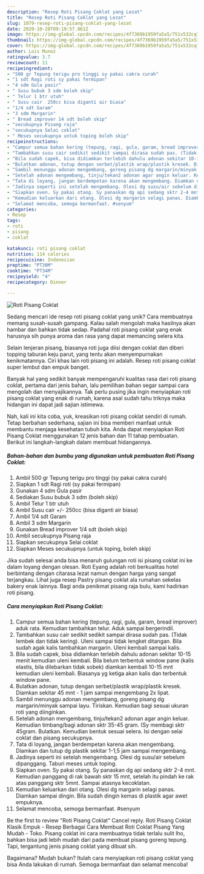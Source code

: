 ```yaml
---
description: "Resep Roti Pisang Coklat yang Lezat"
title: "Resep Roti Pisang Coklat yang Lezat"
slug: 1079-resep-roti-pisang-coklat-yang-lezat
date: 2020-10-28T09:19:57.861Z
image: https://img-global.cpcdn.com/recipes/4f7369b1959fa5a5/751x532cq70/roti-pisang-coklat-foto-resep-utama.jpg
thumbnail: https://img-global.cpcdn.com/recipes/4f7369b1959fa5a5/751x532cq70/roti-pisang-coklat-foto-resep-utama.jpg
cover: https://img-global.cpcdn.com/recipes/4f7369b1959fa5a5/751x532cq70/roti-pisang-coklat-foto-resep-utama.jpg
author: Lois Munoz
ratingvalue: 3.7
reviewcount: 11
recipeingredient:
- "500 gr Tepung terigu pro tinggi sy pakai cakra curah"
- "1 sdt Ragi roti sy pakai fermipan"
- "4 sdm Gula pasir"
- " Susu bubuk 3 sdm boleh skip"
- " Telur 1 btr utuh"
- " Susu cair  250cc bisa diganti air biasa"
- "1/4 sdt Garam"
- "3 sdm Margarin"
- " Bread improver 14 sdt boleh skip"
- "secukupnya Pisang raja"
- "secukupnya Selai coklat"
- " Meses secukupnya untuk toping boleh skip"
recipeinstructions:
- "Campur semua bahan kering (tepung, ragi, gula, garam, bread improver) aduk rata. Kemudian tambahkan telur. Aduk sampai bergerindil."
- "Tambahkan susu cair sedikit sedikit sampai dirasa sudah pas. (Tidak lembek dan tidak kering). Uleni sampai tidak lengket ditangan. Bila sudah agak kalis tambahkan margarin. Uleni kembali sampai kalis."
- "Bila sudah capek, bisa didiamkan terlebih dahulu adonan sekitar 10-15 menit kemudian uleni kembali. Bila belum terbentuk window pane (kalis elastis, bila dilebarkan tidak sobek) diamkan kembali 10-15 mnt kemudian uleni kembali. Biasanya yg ketiga akan kalis dan terbentuk window pane."
- "Bulatkan adonan, tutup dengan serbet/plastik wrap/plastik kresek. Diamkan sekitar 45 mnt - 1 jam sampai mengembang 2x lipat."
- "Sambil menunggu adonan mengembang, goreng pisang dg margarin/minyak sampai layu. Tiriskan. Kemudian bagi sesuai ukuran roti yang diinginkan."
- "Setelah adonan mengembang, tinju/tekan2 adonan agar angin keluar. Kemudian timbang/bagi adonan sktr 35-45 gram. (Sy membagi sktr 45gram. Bulatkan. Kemudian bentuk sesuai selera. Isi dengan selai coklat dan pisang secukupnya."
- "Tata di loyang, jangan berdempetan karena akan mengembang. Diamkan dan tutup dg plastik sekitar 1-1,5 jam sampai mengembang."
- "Jadinya seperti ini setelah mengembang. Olesi dg susu/air sebelum dipanggang. Taburi meses untuk toping."
- "Siapkan oven. Sy pakai otang. Sy panaskan dg api sedang sktr 2-4 mnt. Kemudian panggang di rak bawah sktr 15 mnt, setelah itu pindah ke rak atas panggang sktr 5mnt. Sampai atasnya kecoklatan."
- "Kemudian keluarkan dari otang. Olesi dg margarin selagi panas. Diamkan sampai dingin. Bila sudah dingin kemas di plastik agar awet empuknya."
- "Selamat mencoba, semoga bermanfaat. #senyum"
categories:
- Resep
tags:
- roti
- pisang
- coklat

katakunci: roti pisang coklat 
nutrition: 114 calories
recipecuisine: Indonesian
preptime: "PT30M"
cooktime: "PT34M"
recipeyield: "4"
recipecategory: Dinner

---
```



![Roti Pisang Coklat](https://img-global.cpcdn.com/recipes/4f7369b1959fa5a5/751x532cq70/roti-pisang-coklat-foto-resep-utama.jpg)

Sedang mencari ide resep roti pisang coklat yang unik? Cara membuatnya memang susah-susah gampang. Kalau salah mengolah maka hasilnya akan hambar dan bahkan tidak sedap. Padahal roti pisang coklat yang enak harusnya sih punya aroma dan rasa yang dapat memancing selera kita.

Selain lenjeran pisang, biasanya roti juga diisi dengan coklat dan diberi topping taburan keju parut, yang tentu akan menyempurnakan kenikmatannya. Ciri khas lain roti pisang ini adalah. Resep roti pisang coklat super lembut dan empuk banget.

Banyak hal yang sedikit banyak mempengaruhi kualitas rasa dari roti pisang coklat, pertama dari jenis bahan, lalu pemilihan bahan segar sampai cara mengolah dan menyajikannya. Tak perlu pusing jika ingin menyiapkan roti pisang coklat yang enak di rumah, karena asal sudah tahu triknya maka hidangan ini dapat jadi sajian istimewa.


Nah, kali ini kita coba, yuk, kreasikan roti pisang coklat sendiri di rumah. Tetap berbahan sederhana, sajian ini bisa memberi manfaat untuk membantu menjaga kesehatan tubuh kita. Anda dapat menyiapkan Roti Pisang Coklat menggunakan 12 jenis bahan dan 11 tahap pembuatan. Berikut ini langkah-langkah dalam membuat hidangannya.

<!--inarticleads1-->

##### Bahan-bahan dan bumbu yang digunakan untuk pembuatan Roti Pisang Coklat:

1. Ambil 500 gr Tepung terigu pro tinggi (sy pakai cakra curah)
1. Siapkan 1 sdt Ragi roti (sy pakai fermipan)
1. Gunakan 4 sdm Gula pasir
1. Sediakan  Susu bubuk 3 sdm (boleh skip)
1. Ambil  Telur 1 btr utuh
1. Ambil  Susu cair +/- 250cc (bisa diganti air biasa)
1. Ambil 1/4 sdt Garam
1. Ambil 3 sdm Margarin
1. Gunakan  Bread improver 1/4 sdt (boleh skip)
1. Ambil secukupnya Pisang raja
1. Siapkan secukupnya Selai coklat
1. Siapkan  Meses secukupnya (untuk toping, boleh skip)


Jika sudah selesai anda bisa menaruh gulungan roti isi pisang coklat ini ke dalam loyang dengan olesan. Roti Eyang adalah roti berkualitas hotel berbintang dengan citarasa lezat namun dengan harga yang sangat terjangkau. Lihat juga resep Pastry pisang coklat ala rumahan sekelas bakery enak lainnya. Bagi anda penikmat pisang raja bulu, kami hadirkan roti pisang. 

<!--inarticleads2-->

##### Cara menyiapkan Roti Pisang Coklat:

1. Campur semua bahan kering (tepung, ragi, gula, garam, bread improver) aduk rata. Kemudian tambahkan telur. Aduk sampai bergerindil.
1. Tambahkan susu cair sedikit sedikit sampai dirasa sudah pas. (Tidak lembek dan tidak kering). Uleni sampai tidak lengket ditangan. Bila sudah agak kalis tambahkan margarin. Uleni kembali sampai kalis.
1. Bila sudah capek, bisa didiamkan terlebih dahulu adonan sekitar 10-15 menit kemudian uleni kembali. Bila belum terbentuk window pane (kalis elastis, bila dilebarkan tidak sobek) diamkan kembali 10-15 mnt kemudian uleni kembali. Biasanya yg ketiga akan kalis dan terbentuk window pane.
1. Bulatkan adonan, tutup dengan serbet/plastik wrap/plastik kresek. Diamkan sekitar 45 mnt - 1 jam sampai mengembang 2x lipat.
1. Sambil menunggu adonan mengembang, goreng pisang dg margarin/minyak sampai layu. Tiriskan. Kemudian bagi sesuai ukuran roti yang diinginkan.
1. Setelah adonan mengembang, tinju/tekan2 adonan agar angin keluar. Kemudian timbang/bagi adonan sktr 35-45 gram. (Sy membagi sktr 45gram. Bulatkan. Kemudian bentuk sesuai selera. Isi dengan selai coklat dan pisang secukupnya.
1. Tata di loyang, jangan berdempetan karena akan mengembang. Diamkan dan tutup dg plastik sekitar 1-1,5 jam sampai mengembang.
1. Jadinya seperti ini setelah mengembang. Olesi dg susu/air sebelum dipanggang. Taburi meses untuk toping.
1. Siapkan oven. Sy pakai otang. Sy panaskan dg api sedang sktr 2-4 mnt. Kemudian panggang di rak bawah sktr 15 mnt, setelah itu pindah ke rak atas panggang sktr 5mnt. Sampai atasnya kecoklatan.
1. Kemudian keluarkan dari otang. Olesi dg margarin selagi panas. Diamkan sampai dingin. Bila sudah dingin kemas di plastik agar awet empuknya.
1. Selamat mencoba, semoga bermanfaat. #senyum


Be the first to review &#34;Roti Pisang Coklat&#34; Cancel reply. Roti Pisang Coklat Klasik Empuk - Resep Berbagai Cara Membuat Roti Coklat Pisang Yang Mudah - Toko. Pisang coklat ini cara membuatnya tidak terlalu sulit lho, bahkan bisa jadi lebih mudah dari pada membuat pisang goreng tepung. Tapi, tergantung jenis pisang coklat yang dibuat sih. 

Bagaimana? Mudah bukan? Itulah cara menyiapkan roti pisang coklat yang bisa Anda lakukan di rumah. Semoga bermanfaat dan selamat mencoba!
